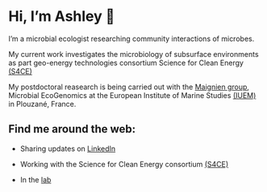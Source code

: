 Hi, I’m Ashley 🌱
================


I’m a microbial ecologist researching community interactions of
microbes.

My current work investigates the microbiology of subsurface environments
as part geo-energy technologies consortium Science for Clean Energy
[(S4CE)](https://science4cleanenergy.eu/)

My postdoctoral reasearch is being carried out with the [Maignien
group](#https://pagesperso.univ-brest.fr/~maignien/index.html),
Microbial EcoGenomics at the European Institute of Marine Studies
[(IUEM)](https://www-iuem.univ-brest.fr/?lang=en) in Plouzané, France.

## Find me around the web:

  - Sharing updates on
    [LinkedIn](https://www.linkedin.com/in/ashley-grosche/)

  - Working with the Science for Clean Energy consortium
    [(S4CE)](http://science4cleanenergy.eu/resources/articles/subsurfacemicrobes/)

  - In the [lab](https://pagesperso.univ-brest.fr/~maignien/people.html)
